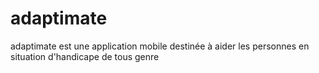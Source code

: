 # adaptimate
adaptimate est une application mobile destinée à aider les personnes en situation d'handicape de tous genre
